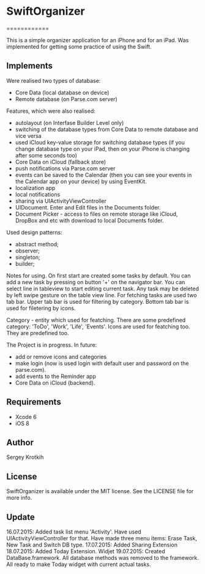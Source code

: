 # SwiftOrganizer
============

This is a simple organizer application for an iPhone and for an iPad. 
Was implemented for getting some practice of using the Swift.

## Implements

Were realised two types of database:
- Core Data (local database on device)
- Remote database (on Parse.com server)

Features, which were also realised:
- autolayout (on Interfase Builder Level only)
- switching of the database types from Core Data to remote database and vice versa
- used iCloud key-value storage for switching database types (if you change database type on your iPad, then on your iPhone is changing after some seconds too)
- Core Data on iCloud (fallback store)
- push notifications via Parse.com server
- events can be saved to the Calendar (then you can see your events in the Calendar app on your device) by using EventKit.
- localization app 
- local notifications 
- sharing via UIActivityViewController
- UIDocument. Enter and Edit files in the Documents folder.
- Document Picker - access to files on remote storage like iCloud, DropBox and etc with download to local Documents folder.

Used design patterns:
- abstract method;
- observer;
- singleton;
- builder;

Notes for using.
On first start are created some tasks by default. 
You can add a new task by pressing on button '+' on the navigator bar. 
You can select line in tableview to start editing current task. 
Any task may be deleted by left swipe gesture on the table view line. 
For fetching tasks are used two tab bar. Upper tab bar is used for filtering by category. Bottom tab bar is used for filetering by icons.

Category - entity which used for featching. 
There are some predefined category: 'ToDo', 'Work', 'Life', 'Events'.
Icons are used for featching too. They are predefined too.

The Project is in progress.
In future:
- add or remove icons and categories
- make login (now is used login with default user and password on the parse.com).
- add events to the Reminder app
- Core Data on iCloud (backend).

## Requirements

- Xcode 6
- iOS 8

## Author

Sergey Krotkih

## License

SwiftOrganizer is available under the MIT license. See the LICENSE file for more info.

## Update

16.07.2015: Added task list menu 'Activity'. Have used UIActivityViewController for that. Have made three menu items:  Erase Task, New Task and Switch DB type.
17.07.2015: Added Sharing Extension
18.07.2015: Added Today Extension. Widjet
19.07.2015: Created DataBase.framework. All database methods was removed to the framework. All ready to make Today widget with current actual tasks.
